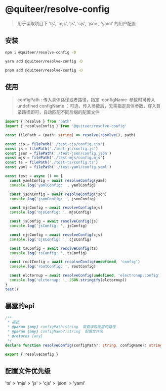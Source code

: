 # @quiteer/resolve-config


> 用于读取项目下 'ts', 'mjs', 'js', 'cjs', 'json', 'yaml' 的用户配置

## 安装

```bash
npm i @quiteer/resolve-config -D
```
```bash
yarn add @quiteer/resolve-config -D
```
```bash
pnpm add @quiteer/resolve-config -D
```


## 使用

> configPath : 传入具体路径或者路径，指定 ·configName· 参数时可传入undefined
> configName ：可选，传入参数后，无需指定具体参数，穿入目录路径即可，自动匹配不同后缀的配置文件

```ts
import { resolve } from 'path'
import { resolveConfig } from '@quiteer/resolve-config'

const filePath = (path: string) => resolve(resolve(), path)

const cjs = filePath('./test-cjs/config.cjs')
const js = filePath('./test-js/config.js')
const json = filePath('./test-json/config.json')
const mjs = filePath('./test-mjs/config.mjs')
const ts = filePath('./test-ts/config.ts')
const yaml = filePath('./test-yaml/config.yaml')

const test = async () => {
  const yamlConfig = await resolveConfig(yaml)
  console.log('yamlConfig: ', yamlConfig)

  const jsonConfig = await resolveConfig(json)
  console.log('jsonConfig: ', jsonConfig)

  const mjsConfig = await resolveConfig(mjs)
  console.log('mjsConfig: ', mjsConfig)

  const jsConfig = await resolveConfig(js)
  console.log('jsConfig: ', jsConfig)

  const cjsConfig = await resolveConfig(cjs)
  console.log('cjsConfig: ', cjsConfig)

  const tsConfig = await resolveConfig(ts)
  console.log('tsConfig: ', tsConfig)

  const rootConfig = await resolveConfig(undefined, 'config')
  console.log('rootConfig: ', rootConfig)

  const elctornup = await resolveConfig(undefined, 'electronup.config')
  console.log('elctornup: ', JSON.stringify(elctornup))
}
test()
```

## 暴露的api
``` ts
/**
 * 描述
 * @param {any} configPath:string  需要读取配置的路径
 * @param {any} configName?:string  配置文件名
 * @returns {any}
 */
declare function resolveConfig(configPath?: string, configName?: string): Promise<any>

export { resolveConfig }
```

## 配置文件优先级

'ts' > 'mjs' > 'js' > 'cjs' > 'json' > 'yaml'
